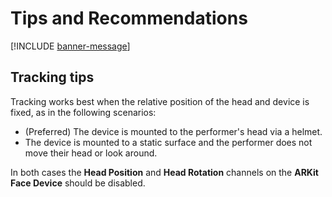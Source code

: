# Tips and Recommendations

[!INCLUDE [banner-message](banner-message.md)]

## Tracking tips

Tracking works best when the relative position of the head and device is fixed, as in the following scenarios:

* (Preferred) The device is mounted to the performer's head via a helmet.
* The device is mounted to a static surface and the performer does not move their head or look around.

In both cases the **Head Position** and **Head Rotation** channels on the **ARKit Face Device** should be disabled.
